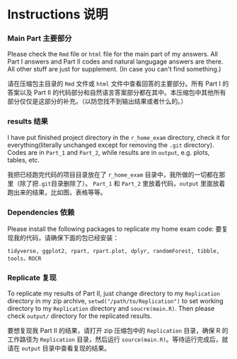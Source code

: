 # Instructions 说明
### Main Part 主要部分

Please check the `Rmd` file or `html` file for the main part of my answers. All Part I answers and Part II codes and natural langugage answers are there. All other stuff are just for supplement. (In case you can't find something.)

请在压缩包主目录的 `Rmd` 文件或 `html` 文件中查看回答的主要部分。所有 Part I 的答案以及 Part II 的代码部分和自然语言答案部分都在其中。本压缩包中其他所有部分仅仅是这部分的补充。（以防您找不到输出结果或者什么的。）

### results 结果

I have put finished project directory in the `r_home_exam` directory, check it for everything(literally unchanged except for removing the `.git` directory). Codes are in `Part_1` and `Part_2`, while results are in `output`, e.g. plots, tables, etc.

我把已经跑完代码的项目目录放在了 `r_home_exam` 目录中，我所做的一切都在那里（除了把`.git`目录删除了）。 `Part_1` 和 `Part_2` 里放着代码，`output` 里面放着跑出来的结果，比如图，表格等等。

### Dependencies 依赖

Please install the following packages to replicate my home exam code:
要复现我的代码，请确保下面的包已经安装：

```
tidyverse, ggplot2, rpart, rpart.plot, dplyr, randomForest, tibble, tools，ROCR
```

### Replicate 复现

To replicate my results of Part II, just change directory to my `Replication` directory in my zip archive, `setwd("/path/to/Replication")` to set working directory to my `Replication` directory and `soucre(main.R)`. Then please check `output/` directory for the replicated results.

要想复现我 Part II 的结果，请打开 zip 压缩包中的 `Replication` 目录，确保 R 的工作路径为 `Replication` 目录，然后运行 `source(main.R)`。等待运行完成后，就请在 `output` 目录中查看复现的结果。
